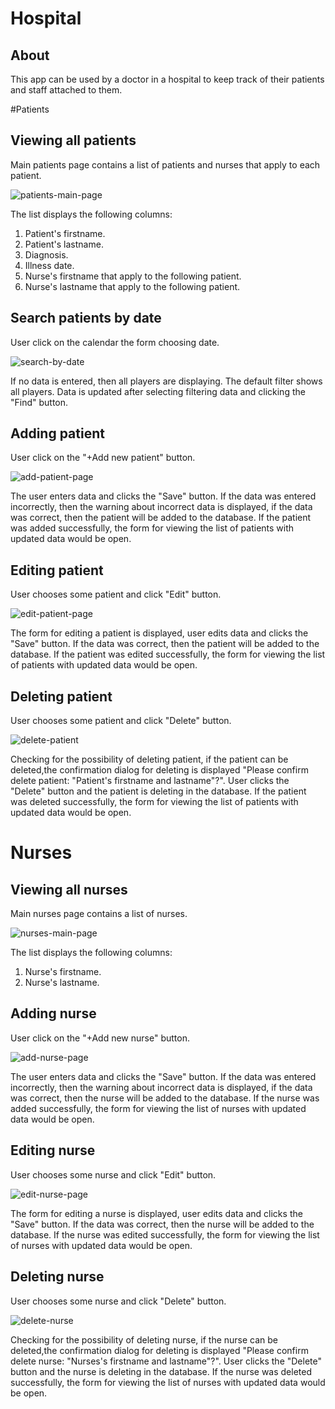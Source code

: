 # Hospital

## About

This app can be used by a doctor in a hospital to keep track of their patients and staff attached to them.<br/>

#Patients

## Viewing all patients

Main patients page contains a list of patients and nurses that apply to each patient.

![patients-main-page](../images/patients-main-page.png)

The list displays the following columns:<br/>
1. Patient's firstname.
2. Patient's lastname.
3. Diagnosis.
4. Illness date.
5. Nurse's firstname that apply to the following patient.
6. Nurse's lastname that apply to the following patient.

## Search patients by date 
    
User click on the calendar the form choosing date.

![search-by-date](../images/search-by-date.png)

If no data is entered, then all players are displaying. The default filter shows all players. Data is updated after selecting filtering data and clicking the "Find" button.

## Adding patient

User click on the "+Add new patient" button.

![add-patient-page](../images/add-patient-page.png)

The user enters data and clicks the "Save" button. If the data was entered incorrectly,
then the warning about incorrect data is displayed,
if the data was correct, then the patient will be added to the database.
If the patient was added successfully, the form for viewing the list of patients with updated data would be open.

## Editing patient

User chooses some patient and click "Edit" button.

![edit-patient-page](../images/edit-patient-page.png)

The form for editing a patient is displayed, user edits data and clicks the "Save" button.
If the data was correct, then the patient will be added to the database. If the patient was edited successfully, the form for viewing the list of patients with updated data would be open.

## Deleting patient

User chooses some patient and click "Delete" button.

![delete-patient](../images/delete-patient.png)

Checking for the possibility of deleting patient, 
if the patient can be deleted,the confirmation dialog for deleting is displayed
"Please confirm delete patient: "Patient's firstname and lastname"?".
User clicks the "Delete" button and the patient is deleting in the database.
If the patient was deleted successfully, the form for viewing the list of patients with updated data would be open.

# Nurses

## Viewing all nurses 

Main nurses page contains a list of nurses.

![nurses-main-page](../images/nurses-main-page.png)

The list displays the following columns:<br/>
1. Nurse's firstname.
2. Nurse's lastname.

## Adding nurse

User click on the "+Add new nurse" button.

![add-nurse-page](../images/add-nurse-page.png)

The user enters data and clicks the "Save" button. If the data was entered incorrectly,
then the warning about incorrect data is displayed,
if the data was correct, then the nurse will be added to the database.
If the nurse was added successfully, the form for viewing the list of nurses with updated data would be open.

## Editing nurse

User chooses some nurse and click "Edit" button.

![edit-nurse-page](../images/edit-nurse-page.png)

The form for editing a nurse is displayed, user edits data and clicks the "Save" button.
If the data was correct, then the nurse will be added to the database.
If the nurse was edited successfully, the form for viewing the list of nurses with updated data would be open.

## Deleting nurse

User chooses some nurse and click "Delete" button.

![delete-nurse](../images/delete-nurse.png)

Checking for the possibility of deleting nurse,
if the nurse can be deleted,the confirmation dialog for deleting is displayed
"Please confirm delete nurse: "Nurses's firstname and lastname"?".
User clicks the "Delete" button and the nurse is deleting in the database.
If the nurse was deleted successfully, the form for viewing the list of nurses with updated data would be open.

